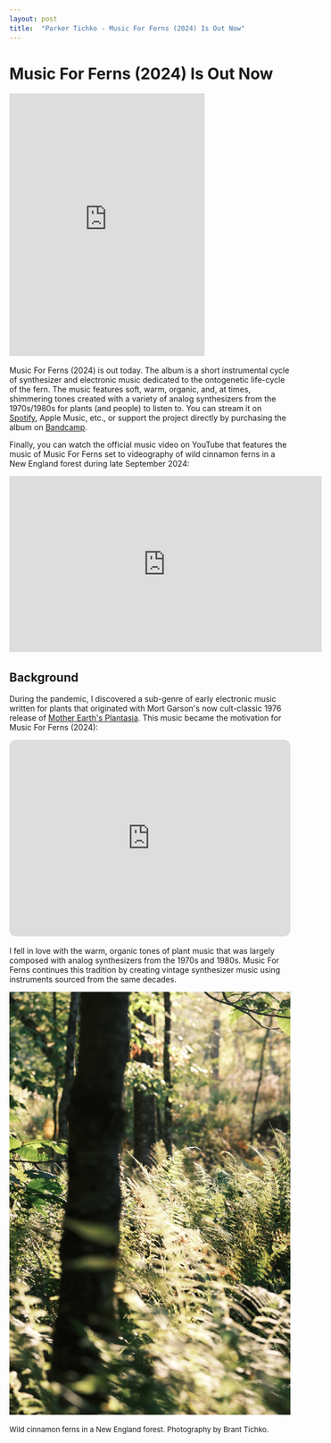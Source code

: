 ```yaml
---
layout: post
title:  "Parker Tichko - Music For Ferns (2024) Is Out Now"
---
```


# Music For Ferns (2024) Is Out Now

<iframe style="border: 0; width: 350px; height: 470px;" src="https://bandcamp.com/EmbeddedPlayer/album=2824364248/size=large/bgcol=ffffff/linkcol=2ebd35/tracklist=false/transparent=true/" seamless><a href="https://parkertichko.bandcamp.com/album/music-for-ferns">Music For Ferns by Parker Tichko</a></iframe>

Music For Ferns (2024) is out today. The album is a short instrumental cycle of synthesizer and electronic music dedicated to the ontogenetic life-cycle of the fern. The music features soft, warm, organic, and, at times, shimmering tones created with a variety of analog synthesizers from the 1970s/1980s for plants (and people) to listen to. You can stream it on [Spotify](https://open.spotify.com/album/4QTmRmxs9WUQ5iCbSsw76R?si=JE0bu4-fSQeRW6Fe7Dvjkg_), Apple Music, etc., or support the project directly by purchasing the album on [Bandcamp](https://parkertichko.bandcamp.com/album/music-for-ferns).

Finally, you can watch the official music video on YouTube that features the music of Music For Ferns set to videography of wild cinnamon ferns in a New England forest during late September 2024:

<iframe width="560" height="315" src="https://www.youtube.com/embed/SzMoUj6B7Sk?si=XB_PU8rDk22t4jDb" title="YouTube video player" frameborder="0" allow="accelerometer; autoplay; clipboard-write; encrypted-media; gyroscope; picture-in-picture; web-share" referrerpolicy="strict-origin-when-cross-origin" allowfullscreen></iframe>


## Background

During the pandemic, I discovered a sub-genre of early electronic music written for plants that originated with Mort Garson's now cult-classic 1976 release of [Mother Earth's Plantasia](https://en.wikipedia.org/wiki/Mother_Earth%27s_Plantasia). This music became the motivation for Music For Ferns (2024):

<iframe style="border-radius:12px" src="https://open.spotify.com/embed/playlist/33e0vwPao0XMwNPTAkfTkw?utm_source=generator" width="100%" height="352" frameBorder="0" allowfullscreen="" allow="autoplay; clipboard-write; encrypted-media; fullscreen; picture-in-picture" loading="lazy"></iframe>


I fell in love with the warm, organic tones of plant music that was largely composed with analog synthesizers from the 1970s and 1980s. Music For Ferns continues this tradition by creating vintage synthesizer music using instruments sourced from the same decades.

<p align="center">
  <img src="/img/fern1.jpeg"/>
  <figcaption>
                <font size="2">Wild cinnamon ferns in a New England forest. Photography by Brant Tichko.</font>
</figcaption>
</p>




